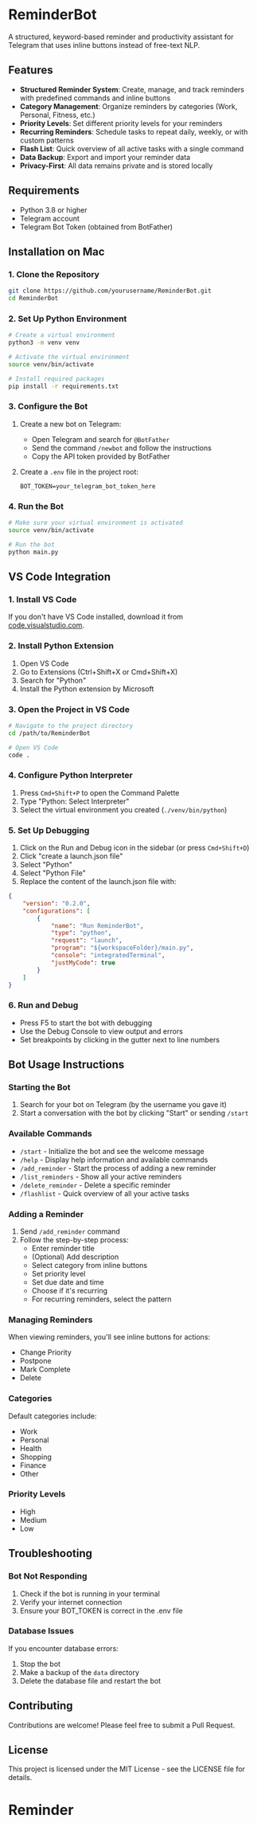 # ReminderBot

A structured, keyword-based reminder and productivity assistant for Telegram that uses inline buttons instead of free-text NLP.

## Features

- **Structured Reminder System**: Create, manage, and track reminders with predefined commands and inline buttons
- **Category Management**: Organize reminders by categories (Work, Personal, Fitness, etc.)
- **Priority Levels**: Set different priority levels for your reminders
- **Recurring Reminders**: Schedule tasks to repeat daily, weekly, or with custom patterns
- **Flash List**: Quick overview of all active tasks with a single command
- **Data Backup**: Export and import your reminder data
- **Privacy-First**: All data remains private and is stored locally

## Requirements

- Python 3.8 or higher
- Telegram account
- Telegram Bot Token (obtained from BotFather)

## Installation on Mac

### 1. Clone the Repository

```bash
git clone https://github.com/yourusername/ReminderBot.git
cd ReminderBot
```

### 2. Set Up Python Environment

```bash
# Create a virtual environment
python3 -m venv venv

# Activate the virtual environment
source venv/bin/activate

# Install required packages
pip install -r requirements.txt
```

### 3. Configure the Bot

1. Create a new bot on Telegram:
   - Open Telegram and search for `@BotFather`
   - Send the command `/newbot` and follow the instructions
   - Copy the API token provided by BotFather

2. Create a `.env` file in the project root:
   ```
   BOT_TOKEN=your_telegram_bot_token_here
   ```

### 4. Run the Bot

```bash
# Make sure your virtual environment is activated
source venv/bin/activate

# Run the bot
python main.py
```

## VS Code Integration

### 1. Install VS Code

If you don't have VS Code installed, download it from [code.visualstudio.com](https://code.visualstudio.com/).

### 2. Install Python Extension

1. Open VS Code
2. Go to Extensions (Ctrl+Shift+X or Cmd+Shift+X)
3. Search for "Python"
4. Install the Python extension by Microsoft

### 3. Open the Project in VS Code

```bash
# Navigate to the project directory
cd /path/to/ReminderBot

# Open VS Code
code .
```

### 4. Configure Python Interpreter

1. Press `Cmd+Shift+P` to open the Command Palette
2. Type "Python: Select Interpreter"
3. Select the virtual environment you created (`./venv/bin/python`)

### 5. Set Up Debugging

1. Click on the Run and Debug icon in the sidebar (or press `Cmd+Shift+D`)
2. Click "create a launch.json file"
3. Select "Python"
4. Select "Python File"
5. Replace the content of the launch.json file with:

```json
{
    "version": "0.2.0",
    "configurations": [
        {
            "name": "Run ReminderBot",
            "type": "python",
            "request": "launch",
            "program": "${workspaceFolder}/main.py",
            "console": "integratedTerminal",
            "justMyCode": true
        }
    ]
}
```

### 6. Run and Debug

- Press F5 to start the bot with debugging
- Use the Debug Console to view output and errors
- Set breakpoints by clicking in the gutter next to line numbers

## Bot Usage Instructions

### Starting the Bot

1. Search for your bot on Telegram (by the username you gave it)
2. Start a conversation with the bot by clicking "Start" or sending `/start`

### Available Commands

- `/start` - Initialize the bot and see the welcome message
- `/help` - Display help information and available commands
- `/add_reminder` - Start the process of adding a new reminder
- `/list_reminders` - Show all your active reminders
- `/delete_reminder` - Delete a specific reminder
- `/flashlist` - Quick overview of all your active tasks

### Adding a Reminder

1. Send `/add_reminder` command
2. Follow the step-by-step process:
   - Enter reminder title
   - (Optional) Add description
   - Select category from inline buttons
   - Set priority level
   - Set due date and time
   - Choose if it's recurring
   - For recurring reminders, select the pattern

### Managing Reminders

When viewing reminders, you'll see inline buttons for actions:
- Change Priority
- Postpone
- Mark Complete
- Delete

### Categories

Default categories include:
- Work
- Personal
- Health
- Shopping
- Finance
- Other

### Priority Levels

- High
- Medium
- Low

## Troubleshooting

### Bot Not Responding

1. Check if the bot is running in your terminal
2. Verify your internet connection
3. Ensure your BOT_TOKEN is correct in the .env file

### Database Issues

If you encounter database errors:
1. Stop the bot
2. Make a backup of the `data` directory
3. Delete the database file and restart the bot

## Contributing

Contributions are welcome! Please feel free to submit a Pull Request.

## License

This project is licensed under the MIT License - see the LICENSE file for details.
# Reminder
